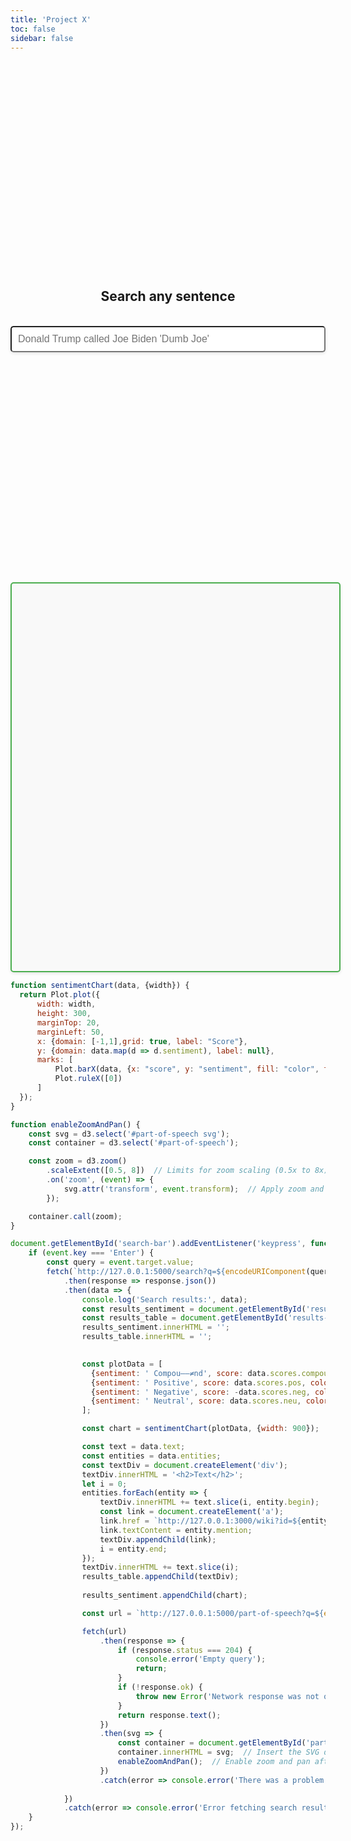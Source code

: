```yaml
---
title: 'Project X'
toc: false
sidebar: false
---
```


<style>
    #part-of-speech {
        width: 100%;
        height: 600px;
        padding: 10px;
        border-radius: 5px; 
        box-shadow: 0 2px 5px rgba(0,0,0,0.1);
        overflow: hidden;
        /*overflow-x: auto;*/
        /*white-space: nowrap;*/
    }

    @media (max-width: 768px) {
        .svg-container {
            height: 400px; /* Adjust height for smaller devices */
        }
    }


    .svg-container {
        width: 100%;      /* Full width of its parent container */
        height: 600px;    /* Sufficient height to display SVG */
        border: 2px solid #4CAF50; /* Solid green border */
        border-radius: 8px; /* Rounded corners */
        box-shadow: 0 4px 8px rgba(0,0,0,0.15); /* Subtle shadow for depth */
        background-color: #f9f9f9; /* Light grey background */
        overflow-x: auto; /* Allows horizontal scrolling */
        overflow-y: hidden; /* Disables vertical scrolling */
        padding: 20px; /* Padding inside the container for some spacing around the SVG */
    }
</style>

<script src="https://d3js.org/d3.v7.min.js"></script>


<div style="display: flex; justify-content: center; align-items: center; height: 20vh; flex-direction: column">
    <h2>Search any sentence</h2>
    <br>
    <input type="text" id="search-bar" placeholder="Donald Trump called Joe Biden 'Dumb Joe'" style="width: 100%; padding: 10px; font-size: 16px; border-radius: 5px; box-shadow: 0 2px 5px rgba(0,0,0,0.1);">
</div>
<div id="results-table"></div>
<br/>
<div id="results-sentiment"></div>
<br/>
<div id="results-nltk"></div>
<div id="part-of-speech" class="svg-container"></div>

```js
function sentimentChart(data, {width}) {
  return Plot.plot({
      width: width,
      height: 300,
      marginTop: 20,
      marginLeft: 50,
      x: {domain: [-1,1],grid: true, label: "Score"},
      y: {domain: data.map(d => d.sentiment), label: null},
      marks: [
          Plot.barX(data, {x: "score", y: "sentiment", fill: "color", tip: true}),
          Plot.ruleX([0])
      ]
  });
}

function enableZoomAndPan() {
    const svg = d3.select('#part-of-speech svg');
    const container = d3.select('#part-of-speech');

    const zoom = d3.zoom()
        .scaleExtent([0.5, 8])  // Limits for zoom scaling (0.5x to 8x)
        .on('zoom', (event) => {
            svg.attr('transform', event.transform);  // Apply zoom and pan transformations
        });

    container.call(zoom);
}

document.getElementById('search-bar').addEventListener('keypress', function(event) {
    if (event.key === 'Enter') {
        const query = event.target.value;
        fetch(`http://127.0.0.1:5000/search?q=${encodeURIComponent(query)}`)
            .then(response => response.json())
            .then(data => {
                console.log('Search results:', data);
                const results_sentiment = document.getElementById('results-sentiment');
                const results_table = document.getElementById('results-table');
                results_sentiment.innerHTML = '';
                results_table.innerHTML = '';

                
                const plotData = [
                  {sentiment: ' Compou––≠nd', score: data.scores.compound, color: data.scores.compound >= 0 ? '#4caf50' : '#f44336'},
                  {sentiment: ' Positive', score: data.scores.pos, color: '#2196f3'},
                  {sentiment: ' Negative', score: -data.scores.neg, color: '#f44336'},
                  {sentiment: ' Neutral', score: data.scores.neu, color: '#ffeb3b'}
                ];

                const chart = sentimentChart(plotData, {width: 900});

                const text = data.text;
                const entities = data.entities;
                const textDiv = document.createElement('div');
                textDiv.innerHTML = '<h2>Text</h2>';
                let i = 0;
                entities.forEach(entity => {
                    textDiv.innerHTML += text.slice(i, entity.begin);
                    const link = document.createElement('a');
                    link.href = `http://127.0.0.1:3000/wiki?id=${entity.wiki_id}`;
                    link.textContent = entity.mention;
                    textDiv.appendChild(link);
                    i = entity.end;
                });
                textDiv.innerHTML += text.slice(i);
                results_table.appendChild(textDiv);
                
                results_sentiment.appendChild(chart);

                const url = `http://127.0.0.1:5000/part-of-speech?q=${encodeURIComponent(query)}`;

                fetch(url)
                    .then(response => {
                        if (response.status === 204) {
                            console.error('Empty query');
                            return;
                        }
                        if (!response.ok) {
                            throw new Error('Network response was not ok');
                        }
                        return response.text();
                    })
                    .then(svg => {
                        const container = document.getElementById('part-of-speech');
                        container.innerHTML = svg;  // Insert the SVG directly into the div
                        enableZoomAndPan();  // Enable zoom and pan after SVG is loaded
                    })
                    .catch(error => console.error('There was a problem with the fetch operation:', error));
                
            })
            .catch(error => console.error('Error fetching search results:', error));
    }
});
```
